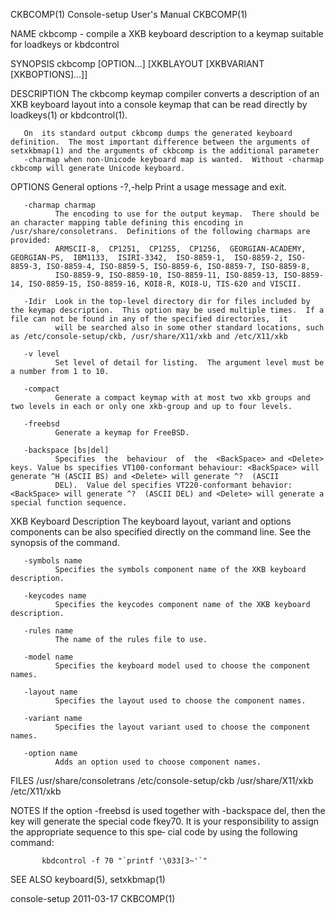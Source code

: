 CKBCOMP(1)                                                                               Console-setup User's Manual                                                                               CKBCOMP(1)

NAME
       ckbcomp - compile a XKB keyboard description to a keymap suitable for loadkeys or kbdcontrol

SYNOPSIS
       ckbcomp [OPTION...] [XKBLAYOUT [XKBVARIANT [XKBOPTIONS]...]]

DESCRIPTION
       The ckbcomp keymap compiler converts a description of an XKB keyboard layout into a console keymap that can be read directly by loadkeys(1) or kbdcontrol(1).

       On  its standard output ckbcomp dumps the generated keyboard definition.  The most important difference between the arguments of setxkbmap(1) and the arguments of ckbcomp is the additional parameter
       -charmap when non-Unicode keyboard map is wanted.  Without -charmap ckbcomp will generate Unicode keyboard.

OPTIONS
   General options
       -?,-help
              Print a usage message and exit.

       -charmap charmap
              The encoding to use for the output keymap.  There should be an character mapping table defining this encoding in /usr/share/consoletrans.  Definitions of the following charmaps are  provided:
              ARMSCII-8,  CP1251,  CP1255,  CP1256,  GEORGIAN-ACADEMY,  GEORGIAN-PS,  IBM1133,  ISIRI-3342,  ISO-8859-1,  ISO-8859-2, ISO-8859-3, ISO-8859-4, ISO-8859-5, ISO-8859-6, ISO-8859-7, ISO-8859-8,
              ISO-8859-9, ISO-8859-10, ISO-8859-11, ISO-8859-13, ISO-8859-14, ISO-8859-15, ISO-8859-16, KOI8-R, KOI8-U, TIS-620 and VISCII.

       -Idir  Look in the top-level directory dir for files included by the keymap description.  This option may be used multiple times.  If a file can not be found in any of the specified directories,  it
              will be searched also in some other standard locations, such as /etc/console-setup/ckb, /usr/share/X11/xkb and /etc/X11/xkb

       -v level
              Set level of detail for listing.  The argument level must be a number from 1 to 10.

       -compact
              Generate a compact keymap with at most two xkb groups and two levels in each or only one xkb-group and up to four levels.

       -freebsd
              Generate a keymap for FreeBSD.

       -backspace [bs|del]
              Specifies  the  behaviour  of  the  <BackSpace> and <Delete> keys. Value bs specifies VT100-conformant behaviour: <BackSpace> will generate ^H (ASCII BS) and <Delete> will generate ^?  (ASCII
              DEL).  Value del specifies VT220-conformant behavior: <BackSpace> will generate ^?  (ASCII DEL) and <Delete> will generate a special function sequence.

   XKB Keyboard Description
       The keyboard layout, variant and options components can be also specified directly on the command line.  See the synopsis of the command.

       -symbols name
              Specifies the symbols component name of the XKB keyboard description.

       -keycodes name
              Specifies the keycodes component name of the XKB keyboard description.

       -rules name
              The name of the rules file to use.

       -model name
              Specifies the keyboard model used to choose the component names.

       -layout name
              Specifies the layout used to choose the component names.

       -variant name
              Specifies the layout variant used to choose the component names.

       -option name
              Adds an option used to choose component names.

FILES
       /usr/share/consoletrans
       /etc/console-setup/ckb
       /usr/share/X11/xkb
       /etc/X11/xkb

NOTES
       If the option -freebsd is used together with -backspace del, then the key <Delete> will generate the special code fkey70.  It is your responsibility to assign the appropriate sequence to  this  spe‐
       cial  code by using the following command:

           kbdcontrol -f 70 "`printf '\033[3~'`"

SEE ALSO
       keyboard(5), setxkbmap(1)

console-setup                                                                                     2011-03-17                                                                                       CKBCOMP(1)
